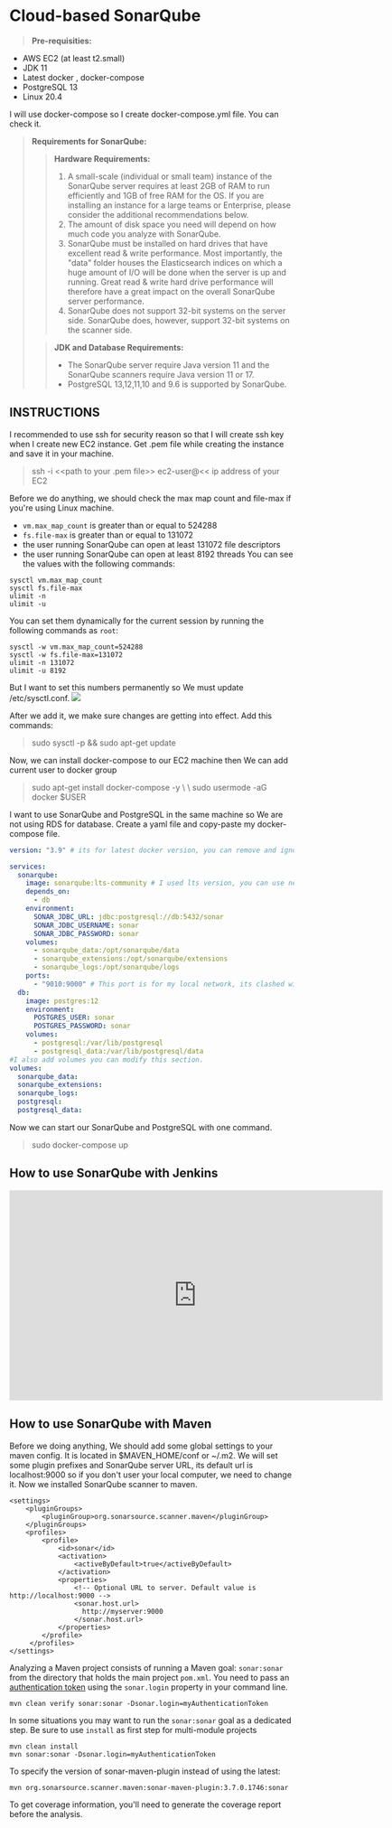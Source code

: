 # Cloud-based SonarQube 
>**Pre-requisities:**
* AWS EC2 (at least t2.small)
* JDK 11
* Latest docker , docker-compose
* PostgreSQL 13
* Linux 20.4

I will use docker-compose so I create docker-compose.yml file. You can check it.

> **Requirements for SonarQube:**
>> **Hardware Requirements:**
>>1.  A small-scale (individual or small team) instance of the SonarQube server requires at least 2GB of RAM to run efficiently and 1GB of free RAM for the OS. If you are installing an instance for a large teams or Enterprise, please consider the additional recommendations below.
>>2.  The amount of disk space you need will depend on how much code you analyze with SonarQube.
>>3.  SonarQube must be installed on hard drives that have excellent read & write performance. Most importantly, the "data" folder houses the Elasticsearch indices on which a huge amount of I/O will be done when the server is up and running. Great read & write hard drive performance will therefore have a great impact on the overall SonarQube server performance.
>>4.  SonarQube does not support 32-bit systems on the server side. SonarQube does, however, support 32-bit systems on the scanner side.
>
>>**JDK and Database Requirements:**
>>* The SonarQube server require Java version 11 and the SonarQube scanners require Java version 11 or 17.
>>* PostgreSQL 13,12,11,10 and 9.6 is supported by SonarQube.


## INSTRUCTIONS
I recommended to use ssh for security reason so that I will create ssh key when I create new EC2 instance. Get .pem file while creating the instance and save it in your machine.
> ssh -i <<path to your .pem file>> ec2-user@<< ip address of your EC2 

Before we do anything, we should check the max map count and file-max  if you're using Linux machine.
-   `vm.max_map_count`  is greater than or equal to 524288
-   `fs.file-max`  is greater than or equal to 131072
-   the user running SonarQube can open at least 131072 file descriptors
-   the user running SonarQube can open at least 8192 threads
You can see the values with the following commands:

```
sysctl vm.max_map_count
sysctl fs.file-max
ulimit -n
ulimit -u

```

You can set them dynamically for the current session by running the following commands as  `root`:

```
sysctl -w vm.max_map_count=524288
sysctl -w fs.file-max=131072
ulimit -n 131072
ulimit -u 8192
```
But I want to set this numbers permanently so We must update /etc/sysctl.conf.
![](https://blogger.googleusercontent.com/img/a/AVvXsEi6usx0CVRuiTac0gZp2qUaWijMLzUa3p-qH1TEFzd_tPyqPbju37OeNxm63I-eI177VOI685YBJsfGROWF6sjBCZoqb3kLmxM9QY2RNqPPXHIGI8vIySsaerRBTcAkJXnKyoLAmRyYGKFaBSJLp7LMtXQHJElRb_0dOlv_4v2hthNk08JIc-tzC13o=s312)

After we add it, we make sure changes are getting into effect. Add this commands:
> sudo sysctl -p && sudo apt-get update

 Now, we can install docker-compose to our EC2 machine then We can add current user to docker group
 > sudo apt-get install docker-compose -y \ \\
 > sudo usermode -aG docker $USER

I want to use SonarQube and PostgreSQL in the same machine so We are not  using RDS for database. Create a yaml file and copy-paste my docker-compose file.

```yaml
version: "3.9" # its for latest docker version, you can remove and ignore it.

services:
  sonarqube:
    image: sonarqube:lts-community # I used lts version, you can use newest version.
    depends_on:
      - db
    environment:
      SONAR_JDBC_URL: jdbc:postgresql://db:5432/sonar
      SONAR_JDBC_USERNAME: sonar
      SONAR_JDBC_PASSWORD: sonar
    volumes:
      - sonarqube_data:/opt/sonarqube/data
      - sonarqube_extensions:/opt/sonarqube/extensions
      - sonarqube_logs:/opt/sonarqube/logs
    ports:
      - "9010:9000" # This port is for my local network, its clashed with my portainer port so you can change first port but you shouldn't change second one it has to be 9000
  db:
    image: postgres:12
    environment:
      POSTGRES_USER: sonar
      POSTGRES_PASSWORD: sonar
    volumes:
      - postgresql:/var/lib/postgresql
      - postgresql_data:/var/lib/postgresql/data
#I also add volumes you can modify this section.
volumes:
  sonarqube_data:
  sonarqube_extensions:
  sonarqube_logs:
  postgresql:
  postgresql_data:
```
Now we can start our SonarQube and PostgreSQL with one command.
> sudo docker-compose up
## How to use SonarQube with Jenkins
<p align="center">
<iframe width="661" height="372" src="https://www.youtube.com/embed/Spzk1lrCgNY" title="How to integrate SonarQube & Jenkins | Jenkins SonarQube integration | Run Code scan in SonarQube" frameborder="0" allow="accelerometer; autoplay; clipboard-write; encrypted-media; gyroscope; picture-in-picture" allowfullscreen></iframe>
</p>

## How to use SonarQube  with Maven
Before we doing anything, We should add some global settings to your maven config. It is located in $MAVEN_HOME/conf or ~/.m2. We will set some plugin prefixes and SonarQube server URL, its default url is localhost:9000 so if you don't user your local computer, we need to change it. Now we installed SonarQube scanner to maven.

```
<settings>
    <pluginGroups>
        <pluginGroup>org.sonarsource.scanner.maven</pluginGroup>
    </pluginGroups>
    <profiles>
        <profile>
            <id>sonar</id>
            <activation>
                <activeByDefault>true</activeByDefault>
            </activation>
            <properties>
                <!-- Optional URL to server. Default value is http://localhost:9000 -->
                <sonar.host.url>
                  http://myserver:9000
                </sonar.host.url>
            </properties>
        </profile>
     </profiles>
</settings>
```
Analyzing a Maven project consists of running a Maven goal:  `sonar:sonar`  from the directory that holds the main project  `pom.xml`. You need to pass an  [authentication token](https://docs.sonarqube.org/latest/user-guide/user-token/)  using the  `sonar.login`  property in your command line.

```
mvn clean verify sonar:sonar -Dsonar.login=myAuthenticationToken

```

In some situations you may want to run the  `sonar:sonar`  goal as a dedicated step. Be sure to use  `install`  as first step for multi-module projects

```
mvn clean install
mvn sonar:sonar -Dsonar.login=myAuthenticationToken

```

To specify the version of sonar-maven-plugin instead of using the latest:

```
mvn org.sonarsource.scanner.maven:sonar-maven-plugin:3.7.0.1746:sonar

```

To get coverage information, you'll need to generate the coverage report before the analysis.

